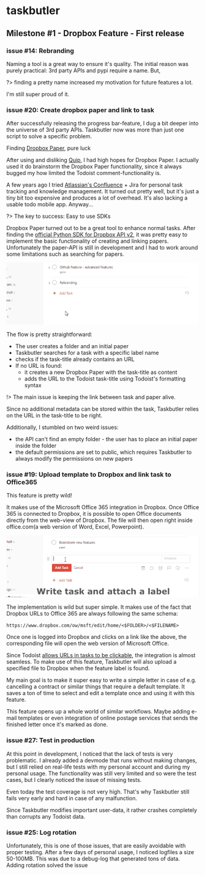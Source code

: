 # taskbutler

## Milestone #1 - Dropbox Feature - First release

### issue #14: Rebranding
Naming a tool is a great way to ensure it's quality.
The initial reason was purely practical: 3rd party APIs and pypi require a name. But,

?> finding a pretty name increased my motivation for future features a lot.

I'm still super proud of it.

### issue #20: Create dropbox paper and link to task
After successfully releasing the progress bar-feature, I dug a bit deeper into the universe of 3rd party APIs. Taskbutler now was more than just one script to solve a specific problem.

Finding [Dropbox Paper](https://www.dropbox.com/en/paper), pure luck

After using and disliking [Quip](https://quip.com/), I had high hopes for Dropbox Paper. I actually used it do brainstorm the Dropbox Paper functionality, since it always bugged my how limited the Todoist comment-functionality is.

A few years ago I tried [Atlassian's Confluence](https://confluence.atlassian.com/) + Jira for personal task tracking and knowledge management. It turned out pretty well, but it's just a tiny bit too expensive and produces a lot of overhead. It's also lacking a usable todo mobile app. Anyway...

?> The key to success: Easy to use SDKs

Dropbox Paper turned out to be a great tool to enhance normal tasks. After finding the [official Python SDK for Dropbox API v2](https://github.com/dropbox/dropbox-sdk-python), it was pretty easy to implement the basic functionality of creating and linking papers. Unfortunately the paper-API is still in development and I had to work around some limitations such as searching for papers.


![](images/taskbutler_feature-paper.gif)

The flow is pretty straightforward:

- The user creates a folder and an initial paper
- Taskbutler searches for a task with a specific label name
- checks if the task-title already contains an URL
- If no URL is found:
  - it creates a new Dropbox Paper with the task-title as content
  - adds the URL to the Todoist task-title using Todoist's formatting syntax

!> The main issue is keeping the link between task and paper alive.

Since no additional metadata can be stored within the task, Taskbutler relies on the URL in the task-title to be right.

Additionally, I stumbled on two weird issues:

- the API can't find an empty folder - the user has to place an initial paper inside the folder
- the default permissions are set to public, which requires Taskbutler to always modify the permissions on new papers


### issue #19: Upload template to Dropbox and link task to Office365
This feature is pretty wild!

It makes use of the Microsoft Office 365 integration in Dropbox.
Once Office 365 is connected to Dropbox, it is possible to open Office documents directly from the web-view of Dropbox. The file will then open right inside office.com(a web version of Word, Excel, Powerpoint).


![](images/taskbutler_feature-office.gif)

The implementation is wild but super simple. It makes use of the fact that Dropbox URLs to Office 365 are always following the same schema:

````text
https://www.dropbox.com/ow/msft/edit/home/<$FOLDER>/<$FILENAME>
````

Once one is logged into Dropbox and clicks on a link like the above, the corresponding file will open the web version of Microsoft Office.

Since Todoist [allows URLs in tasks to be clickable](https://get.todoist.help/hc/en-us/articles/205195102-Text-Formatting-), the integration is almost seamless. To make use of this feature, Taskbutler will also upload a specified file to Dropbox when the feature label is found.

My main goal is to make it super easy to write a simple letter in case of e.g. cancelling a contract or similar things that require a default template. It saves a ton of time to select and edit a template once and using it with this feature.

This feature opens up a whole world of similar workflows. Maybe adding e-mail templates or even integration of online postage services that sends the finished letter once it's marked as done.

### issue #27: Test in production
At this point in development, I noticed that the lack of tests is very problematic.
I already added a devmode that runs without making changes, but I still relied on real-life tests with my personal account and during my personal usage. The functionality was still very limited and so were the test cases, but I clearly noticed the issue of missing tests.

Even today the test coverage is not very high. That's why Taskbutler still fails very early and hard in case of any malfunction.

Since Taskbutler modifies important user-data, it rather crashes completely than corrupts any Todoist data.

### issue #25: Log rotation
Unfortunately, this is one of those issues, that are easily avoidable with proper testing. After a few days of personal usage, I noticed logfiles a size 50-100MB. This was due to a debug-log that generated tons of data. Adding rotation solved the issue 